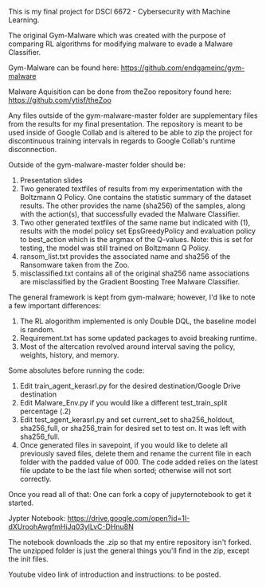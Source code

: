 This is my final project for DSCI 6672 - Cybersecurity with Machine Learning.

The original Gym-Malware which was created with the purpose of comparing RL algorithms for modifying malware to evade 
a Malware Classifier.

Gym-Malware can be found here: https://github.com/endgameinc/gym-malware

Malware Aquisition can be done from theZoo repository found here: https://github.com/ytisf/theZoo


Any files outside of the gym-malware-master folder are supplementary files from the results for my final presentation. 
The repository is meant to be used inside of Google Collab and is altered to be able to zip the project for discontinuous
training intervals in regards to Google Collab's runtime disconnection.

Outside of the gym-malware-master folder should be:
1. Presentation slides
2. Two generated textfiles of results from my experimentation with the Boltzmann Q Policy. One contains the statistic summary of the dataset results. The other provides the name (sha256) of the samples, along with the action(s), that successfully evaded the Malware Classifier.
3. Two other generated textfiles of the same name but indicated with (1), results with the model policy set EpsGreedyPolicy and evaluation policy to best_action which is the argmax of the Q-values. Note: this is set for testing, the model was still trained on Boltzmann Q Policy.
4. ransom_list.txt provides the associated name and sha256 of the Ransomware taken from the Zoo.
5. misclassified.txt contains all of the original sha256 name associations are misclassified by the Gradient Boosting Tree Malware Classifier.

The general framework is kept from gym-malware; however, I'd like to note a few important differences:
1. The RL alogorithm implemented is only Double DQL, the baseline model is random.
2. Requirement.txt has some updated packages to avoid breaking runtime.
3. Most of the altercation revolved around interval saving the policy, weights, history, and memory.

Some absolutes before running the code:
1. Edit train_agent_kerasrl.py for the desired destination/Google Drive destination
2. Edit Malware_Env.py if you would like a different test_train_split percentage (.2)
3. Edit test_agent_kerasrl.py and set current_set to sha256_holdout, sha256_full, or sha256_train for
desired set to test on. It was left with sha256_full.
4. Once generated files in savepoint, if you would like to delete all previously saved files, delete them and rename the
current file in each folder with the padded value of 000. The code added relies on the latest file update to be the last
file when sorted; otherwise will not sort correctly.

Once you read all of that: One can fork a copy of jupyternotebook to get it started.

Jypter Notebook: 
https://drive.google.com/open?id=1I-dXUroohAwgfmHiJq03ylLvC-DHnu8N

The notebook downloads the .zip so that my entire repository isn't forked. The unzipped folder is just the general things you'll find in the zip, except the init files.





Youtube video link of introduction and instructions: to be posted.
